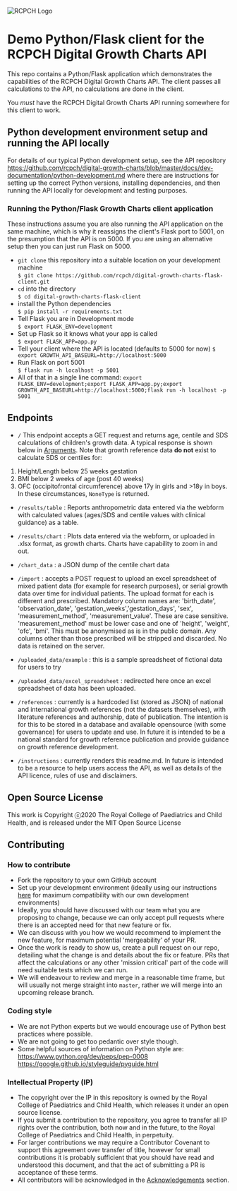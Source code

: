 ![RCPCH Logo](https://www.rcpch.ac.uk/themes/rcpch/images/logo-desktop.svg)

# Demo Python/Flask client for the RCPCH Digital Growth Charts API

This repo contains a Python/Flask application which demonstrates the capabilities of the RCPCH Digital Growth Charts API. The client passes all calculations to the API, no calculations are done in the client.

You *must* have the RCPCH Digital Growth Charts API running somewhere for this client to work.

## Python development environment setup and running the API locally

For details of our typical Python development setup, see the API repository https://github.com/rcpch/digital-growth-charts/blob/master/docs/dev-documentation/python-development.md where there are instructions for setting up the correct Python versions, installing dependencies, and then running the API locally for development and testing purposes.

### Running the Python/Flask Growth Charts client application

These instructions assume you are also running the API application on the same machine, which is why it reassigns the client's Flask port to 5001, on the presumption that the API is on 5000. If you are using an alternative setup then you can just run Flask on 5000.

* `git clone` this repository into a suitable location on your development machine  
`$ git clone https://github.com/rcpch/digital-growth-charts-flask-client.git`  
* `cd` into the directory  
`$ cd digital-growth-charts-flask-client`  
* install the Python dependencies  
`$ pip install -r requirements.txt`  
* Tell Flask you are in Development mode  
`$ export FLASK_ENV=development`
* Set up Flask so it knows what your app is called  
`$ export FLASK_APP=app.py`  
* Tell your client where the API is located (defaults to 5000 for now)
`$ export GROWTH_API_BASEURL=http://localhost:5000`  
* Run Flask on port 5001  
`$ flask run -h localhost -p 5001`  
* All of that in a single line command: `export FLASK_ENV=development;export FLASK_APP=app.py;export GROWTH_API_BASEURL=http://localhost:5000;flask run -h localhost -p 5001`

## Endpoints
- `/` This endpoint accepts a GET request and returns age, centile and SDS calculations of children's growth data. A typical response is shown below in [Arguments](#Arguments). Note that growth reference data **do not** exist to calculate SDS or centiles for:
1. Height/Length below 25 weeks gestation
2. BMI below 2 weeks of age (post 40 weeks)
3. OFC (occipitofrontal circumference) above 17y in girls and >18y in boys.
In these circumstances, `NoneType` is returned.

- `/results/table` : Reports anthropometric data entered via the webform with calculated values (ages/SDS and centile values with clinical guidance) as a table.

- `/results/chart` : Plots data entered via the webform, or uploaded in .xlsx format, as growth charts. Charts have capability to zoom in and out.

- `/chart_data` : a JSON dump of the centile chart data

- `/import` : accepts a POST request to upload an excel spreadsheet of mixed patient data (for example for research purposes), or serial growth data over time for individual patients. The upload format for each is different and prescribed. Mandatory column names are: 'birth_date', 'observation_date', 'gestation_weeks','gestation_days', 'sex', 'measurement_method', 'measurement_value'. These are case sensitive. 'measurement_method' must be lower case and one of 'height', 'weight', 'ofc', 'bmi'. This must be anonymised as is in the public domain. Any columns other than those prescribed will be stripped and discarded. No data is retained on the server.

- `/uploaded_data/example` : this is a sample spreadsheet of fictional data for users to try

- `/uploaded_data/excel_spreadsheet` : redirected here once an excel spreadsheet of data has been uploaded.

- `/references` : currently is a hardcoded list (stored as JSON) of national and international growth references (not the datasets themselves), with literature references and authorship, date of publication. The intention is for this to be stored in a database and available opensource (with some governance) for users to update and use. In future it is intended to be a national standard for growth reference publication and provide guidance on growth reference development.

- `/instructions` : currently renders this readme.md. In future is intended to be a resource to help users access the API, as well as details of the API licence, rules of use and disclaimers.

## Open Source License

This work is Copyright ⓒ2020 The Royal College of Paediatrics and Child Health, and is released under the MIT Open Source License  

## Contributing
### How to contribute

* Fork the repository to your own GitHub account
* Set up your development environment (ideally using our instructions [here](python-development.md) for maximum compatibility with our own development environments)
* Ideally, you should have discussed with our team what you are proposing to change, because we can only accept pull requests where there is an accepted need for that new feature or fix.
* We can discuss with you how we would recommend to implement the new feature, for maximum potential 'mergeability' of your PR.
* Once the work is ready to show us, create a pull request on our repo, detailing what the change is and details about the fix or feature. PRs that affect the calculations or any other 'mission critical' part of the code will need suitable tests which we can run.
* We will endeavour to review and merge in a reasonable time frame, but will usually not merge straight into `master`, rather we will merge into an upcoming release branch.

### Coding style

* We are not Python experts but we would encourage use of Python best practices where possible.
* We are not going to get too pedantic over style though.
* Some helpful sources of information on Python style are:  
https://www.python.org/dev/peps/pep-0008  
https://google.github.io/styleguide/pyguide.html  


### Intellectual Property (IP)

* The copyright over the IP in this repository is owned by the Royal College of Paediatrics and Child Health, which releases it under an open source license.
* If you submit a contribution to the repository, you agree to transfer all IP rights over the contribution, both now and in the future, to the Royal College of Paediatrics and Child Health, in perpetuity.
* For larger contributions we may require a Contributor Covenant to support this agreement over transfer of title, however for small contributions it is probably sufficient that you should have read and understood this document, and that the act of submitting a PR is acceptance of these terms.
* All contributors will be acknowledged in the [Acknowledgements](acknowledgements.md) section.